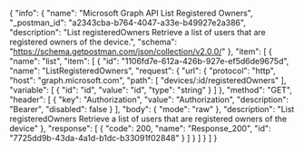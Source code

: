 {
  "info": {
    "name": "Microsoft Graph API List Registered Owners",
    "_postman_id": "a2343cba-b764-4047-a33e-b49927e2a386",
    "description": "List registeredOwners Retrieve a list of users that are registered owners of the device.",
    "schema": "https://schema.getpostman.com/json/collection/v2.0.0/"
  },
  "item": [
    {
      "name": "list",
      "item": [
        {
          "id": "1106fd7e-612a-426b-927e-ef5d6de9675d",
          "name": "ListRegisteredOwners",
          "request": {
            "url": {
              "protocol": "http",
              "host": "graph.microsoft.com",
              "path": [
                "devices/:id/registeredOwners"
              ],
              "variable": [
                {
                  "id": "id",
                  "value": "id",
                  "type": "string"
                }
              ]
            },
            "method": "GET",
            "header": [
              {
                "key": "Authorization",
                "value": "Authorization",
                "description": "Bearer",
                "disabled": false
              }
            ],
            "body": {
              "mode": "raw"
            },
            "description": "List registeredOwners Retrieve a list of users that are registered owners of the device"
          },
          "response": [
            {
              "code": 200,
              "name": "Response_200",
              "id": "7725dd9b-43da-4a1d-b1dc-b33091f02848"
            }
          ]
        }
      ]
    }
  ]
}